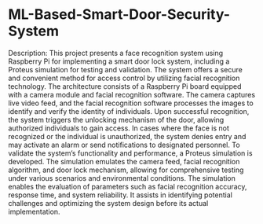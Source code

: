 # ML-Based-Smart-Door-Security-System
Description:
This project presents a face recognition system using Raspberry Pi for implementing a smart door lock system, including a Proteus simulation for testing and validation. The system offers a secure and convenient method for access control by utilizing facial recognition technology.
The architecture consists of a Raspberry Pi board equipped with a camera module and facial recognition software. The camera captures live video feed, and the facial recognition software processes the images to identify and verify the identity of individuals.
Upon successful recognition, the system triggers the unlocking mechanism of the door, allowing authorized individuals to gain access. In cases where the face is not recognized or the individual is unauthorized, the system denies entry and may activate an alarm or send notifications to designated personnel.
To validate the system’s functionality and performance, a Proteus simulation is developed. The simulation emulates the camera feed, facial recognition algorithm, and door lock mechanism, allowing for comprehensive testing under various scenarios and environmental conditions.
The simulation enables the evaluation of parameters such as facial recognition accuracy, response time, and system reliability. It assists in identifying potential challenges and optimizing the system design before its actual implementation.
